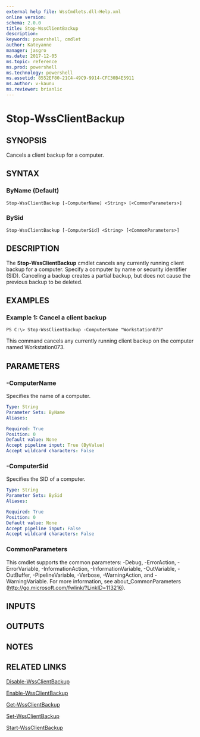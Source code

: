 ```yaml
---
external help file: WssCmdlets.dll-Help.xml
online version: 
schema: 2.0.0
title: Stop-WssClientBackup
description: 
keywords: powershell, cmdlet
author: Kateyanne
manager: jasgro
ms.date: 2017-12-05
ms.topic: reference
ms.prod: powershell
ms.technology: powershell
ms.assetid: 8552EF80-21C4-49C9-9914-CFC30B4E5911
ms.author: v-kaunu
ms.reviewer: brianlic
---
```


# Stop-WssClientBackup

## SYNOPSIS
Cancels a client backup for a computer.

## SYNTAX

### ByName (Default)
```
Stop-WssClientBackup [-ComputerName] <String> [<CommonParameters>]
```

### BySid
```
Stop-WssClientBackup [-ComputerSid] <String> [<CommonParameters>]
```

## DESCRIPTION
The **Stop-WssClientBackup** cmdlet cancels any currently running client backup for a computer.
Specify a computer by name or security identifier (SID).
Canceling a backup creates a partial backup, but does not cause the previous backup to be deleted.

## EXAMPLES

### Example 1: Cancel a client backup
```
PS C:\> Stop-WssClientBackup -ComputerName "Workstation073"
```

This command cancels any currently running client backup on the computer named Workstation073.

## PARAMETERS

### -ComputerName
Specifies the name of a computer.

```yaml
Type: String
Parameter Sets: ByName
Aliases: 

Required: True
Position: 0
Default value: None
Accept pipeline input: True (ByValue)
Accept wildcard characters: False
```

### -ComputerSid
Specifies the SID of a computer.

```yaml
Type: String
Parameter Sets: BySid
Aliases: 

Required: True
Position: 0
Default value: None
Accept pipeline input: False
Accept wildcard characters: False
```

### CommonParameters
This cmdlet supports the common parameters: -Debug, -ErrorAction, -ErrorVariable, -InformationAction, -InformationVariable, -OutVariable, -OutBuffer, -PipelineVariable, -Verbose, -WarningAction, and -WarningVariable. For more information, see about_CommonParameters (http://go.microsoft.com/fwlink/?LinkID=113216).

## INPUTS

## OUTPUTS

## NOTES

## RELATED LINKS

[Disable-WssClientBackup](./Disable-WssClientBackup.md)

[Enable-WssClientBackup](./Enable-WssClientBackup.md)

[Get-WssClientBackup](./Get-WssClientBackup.md)

[Set-WssClientBackup](./Set-WssClientBackup.md)

[Start-WssClientBackup](./Start-WssClientBackup.md)

